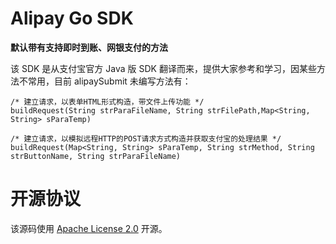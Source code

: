 # Alipay Go SDK

**默认带有支持即时到账、网银支付的方法**

该 SDK 是从支付宝官方 Java 版 SDK 翻译而来，提供大家参考和学习，因某些方法不常用，目前 alipaySubmit 未编写方法有：

```
/* 建立请求，以表单HTML形式构造，带文件上传功能 */
buildRequest(String strParaFileName, String strFilePath,Map<String, String> sParaTemp)
```

```
/* 建立请求，以模拟远程HTTP的POST请求方式构造并获取支付宝的处理结果 */
buildRequest(Map<String, String> sParaTemp, String strMethod, String strButtonName, String strParaFileName)
```

# 开源协议

该源码使用 [Apache License 2.0](http://www.apache.org/licenses/LICENSE-2.0.txt) 开源。
